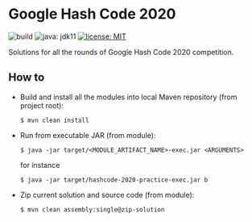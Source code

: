# Google Hash Code 2020
![build](https://github.com/alessandrodalbello/google-hash-code-2020/workflows/Google%20Hash%20Code%202020%20-%20Java%20CI/badge.svg?branch=master&event=push)
![java: jdk11](https://img.shields.io/badge/java-JDK%2011-red)
[![license: MIT](https://img.shields.io/badge/license-MIT-green.svg)](https://opensource.org/licenses/MIT)

Solutions for all the rounds of Google Hash Code 2020 competition.

## How to

 - Build and install all the modules into local Maven repository (from project root):
    
    ```shell script
    $ mvn clean install
    ```

 - Run from executable JAR (from module):

    ```shell script
    $ java -jar target/<MODULE_ARTIFACT_NAME>-exec.jar <ARGUMENTS>
    ```

   for instance

    ```shell script
    $ java -jar target/hashcode-2020-practice-exec.jar b
    ```

 - Zip current solution and source code (from module):

    ```shell script
    $ mvn clean assembly:single@zip-solution
    ```
